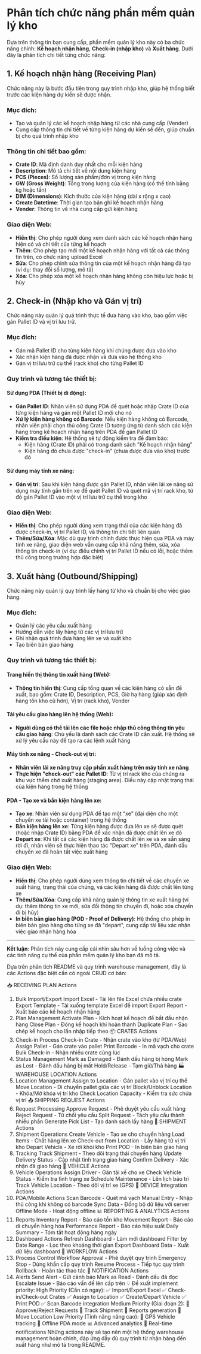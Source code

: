 # Phân tích chức năng phần mềm quản lý kho

Dựa trên thông tin bạn cung cấp, phần mềm quản lý kho này có ba chức năng chính: **Kế hoạch nhận hàng**, **Check-in (nhập kho)** và **Xuất hàng**. Dưới đây là phân tích chi tiết từng chức năng:

## 1. Kế hoạch nhận hàng (Receiving Plan)

Chức năng này là bước đầu tiên trong quy trình nhập kho, giúp hệ thống biết trước các kiện hàng dự kiến sẽ được nhận.

### Mục đích:
- Tạo và quản lý các kế hoạch nhập hàng từ các nhà cung cấp (Vender)
- Cung cấp thông tin chi tiết về từng kiện hàng dự kiến sẽ đến, giúp chuẩn bị cho quá trình nhập kho

### Thông tin chi tiết bao gồm:
- **Crate ID**: Mã định danh duy nhất cho mỗi kiện hàng
- **Description**: Mô tả chi tiết về nội dung kiện hàng
- **PCS (Pieces)**: Số lượng sản phẩm/đơn vị trong kiện hàng
- **GW (Gross Weight)**: Tổng trọng lượng của kiện hàng (có thể tính bằng kg hoặc tấn)
- **DIM (Dimensions)**: Kích thước của kiện hàng (dài x rộng x cao)
- **Create Datetime**: Thời gian tạo bản ghi kế hoạch nhận hàng
- **Vender**: Thông tin về nhà cung cấp gửi kiện hàng

### Giao diện Web:
- **Hiển thị**: Cho phép người dùng xem danh sách các kế hoạch nhận hàng hiện có và chi tiết của từng kế hoạch
- **Thêm**: Cho phép tạo mới một kế hoạch nhận hàng với tất cả các thông tin trên, có chức năng upload Excel
- **Sửa**: Cho phép chỉnh sửa thông tin của một kế hoạch nhận hàng đã tạo (ví dụ: thay đổi số lượng, mô tả)
- **Xóa**: Cho phép xóa một kế hoạch nhận hàng không còn hiệu lực hoặc bị hủy

## 2. Check-in (Nhập kho và Gán vị trí)

Chức năng này quản lý quá trình thực tế đưa hàng vào kho, bao gồm việc gán Pallet ID và vị trí lưu trữ.

### Mục đích:
- Gán mã Pallet ID cho từng kiện hàng khi chúng được đưa vào kho
- Xác nhận kiện hàng đã được nhận và đưa vào hệ thống kho
- Gán vị trí lưu trữ cụ thể (rack kho) cho từng Pallet ID

### Quy trình và tương tác thiết bị:

#### Sử dụng PDA (Thiết bị di động):
- **Gán Pallet ID**: Nhân viên sử dụng PDA để quét hoặc nhập Crate ID của từng kiện hàng và gán một Pallet ID mới cho nó
- **Xử lý kiện hàng không có Barcode**: Nếu kiện hàng không có Barcode, nhân viên phải chọn thủ công Crate ID tương ứng từ danh sách các kiện hàng trong kế hoạch nhận hàng trên PDA để gán Pallet ID
- **Kiểm tra điều kiện**: Hệ thống sẽ tự động kiểm tra để đảm bảo:
  - Kiện hàng (Crate ID) phải có trong danh sách "Kế hoạch nhận hàng"
  - Kiện hàng đó chưa được "check-in" (chưa được đưa vào kho) trước đó

#### Sử dụng máy tính xe nâng:
- **Gán vị trí**: Sau khi kiện hàng được gán Pallet ID, nhân viên lái xe nâng sử dụng máy tính gắn trên xe để quét Pallet ID và quét mã vị trí rack kho, từ đó gán Pallet ID vào một vị trí lưu trữ cụ thể trong kho

### Giao diện Web:
- **Hiển thị**: Cho phép người dùng xem trạng thái của các kiện hàng đã được check-in, vị trí Pallet ID, và thông tin chi tiết liên quan
- **Thêm/Sửa/Xóa**: Mặc dù quy trình chính được thực hiện qua PDA và máy tính xe nâng, giao diện web vẫn cung cấp khả năng thêm, sửa, xóa thông tin check-in (ví dụ: điều chỉnh vị trí Pallet ID nếu có lỗi, hoặc thêm thủ công trong trường hợp đặc biệt)

## 3. Xuất hàng (Outbound/Shipping)

Chức năng này quản lý quy trình lấy hàng từ kho và chuẩn bị cho việc giao hàng.

### Mục đích:
- Quản lý các yêu cầu xuất hàng
- Hướng dẫn việc lấy hàng từ các vị trí lưu trữ
- Ghi nhận quá trình đưa hàng lên xe và xuất kho
- Tạo biên bản giao hàng

### Quy trình và tương tác thiết bị:

#### Trang hiển thị thông tin xuất hàng (Web):
- **Thông tin hiển thị**: Cung cấp tổng quan về các kiện hàng có sẵn để xuất, bao gồm: Crate ID, Description, PCS, Giờ hạ hàng (giúp xác định hàng tồn kho cũ hơn), Vị trí (rack kho), Vender

#### Tải yêu cầu giao hàng lên hệ thống (Web):
- **Người dùng có thể tải lên các file hoặc nhập thủ công thông tin yêu cầu giao hàng**: Chủ yếu là danh sách các Crate ID cần xuất. Hệ thống sẽ xử lý yêu cầu này để tạo ra các lệnh xuất hàng

#### Máy tính xe nâng - Check-out vị trí:
- **Nhân viên lái xe nâng truy cập phần xuất hàng trên máy tính xe nâng**
- **Thực hiện "check-out" các Pallet ID**: Từ vị trí rack kho của chúng ra khu vực thềm chờ xuất hàng (staging area). Điều này cập nhật trạng thái của kiện hàng trong hệ thống

#### PDA - Tạo xe và bắn kiện hàng lên xe:
- **Tạo xe**: Nhân viên sử dụng PDA để tạo một "xe" (đại diện cho một chuyến xe tải hoặc container) trong hệ thống
- **Bắn kiện hàng lên xe**: Từng kiện hàng được đưa lên xe sẽ được quét (hoặc nhập Crate ID) bằng PDA để xác nhận đã được chất lên xe đó
- **Depart xe**: Khi tất cả các kiện hàng đã được chất lên xe và xe sẵn sàng rời đi, nhân viên sẽ thực hiện thao tác "Depart xe" trên PDA, đánh dấu chuyến xe đã hoàn tất việc xuất hàng

### Giao diện Web:
- **Hiển thị**: Cho phép người dùng xem thông tin chi tiết về các chuyến xe xuất hàng, trạng thái của chúng, và các kiện hàng đã được chất lên từng xe
- **Thêm/Sửa/Xóa**: Cung cấp khả năng quản lý thông tin xe xuất hàng (ví dụ: thêm thông tin xe mới, sửa đổi thông tin chuyến đi, hoặc xóa chuyến đi bị hủy)
- **In biên bản giao hàng (POD - Proof of Delivery)**: Hệ thống cho phép in biên bản giao hàng cho từng xe đã "depart", cung cấp tài liệu xác nhận việc giao nhận hàng hóa

---

**Kết luận**: Phân tích này cung cấp cái nhìn sâu hơn về luồng công việc và các tính năng cụ thể của phần mềm quản lý kho bạn đã mô tả.







Dựa trên phân tích README và quy trình warehouse management, đây là các Actions đặc biệt cần có ngoài CRUD cơ bản:

📥 RECEIVING PLAN Actions
1. Bulk Import/Export
Import Excel - Tải lên file Excel chứa nhiều crate
Export Template - Tải xuống template Excel để import
Export Report - Xuất báo cáo kế hoạch nhận hàng
2. Plan Management
Activate Plan - Kích hoạt kế hoạch để bắt đầu nhận hàng
Close Plan - Đóng kế hoạch khi hoàn thành
Duplicate Plan - Sao chép kế hoạch cho lần nhập tiếp theo
📦 CRATES Actions
3. Check-in Process
Check-in Crate - Nhận crate vào kho (từ PDA/Web)
Assign Pallet - Gán crate vào pallet
Print Barcode - In mã vạch cho crate
Bulk Check-in - Nhận nhiều crate cùng lúc
4. Status Management
Mark as Damaged - Đánh dấu hàng bị hỏng
Mark as Lost - Đánh dấu hàng bị mất
Hold/Release - Tạm giữ/Thả hàng
🏭 WAREHOUSE LOCATION Actions
5. Location Management
Assign to Location - Gán pallet vào vị trí cụ thể
Move Location - Di chuyển pallet giữa các vị trí
Block/Unblock Location - Khóa/Mở khóa vị trí kho
Check Location Capacity - Kiểm tra sức chứa vị trí
📤 SHIPPING REQUEST Actions
6. Request Processing
Approve Request - Phê duyệt yêu cầu xuất hàng
Reject Request - Từ chối yêu cầu
Split Request - Tách yêu cầu thành nhiều phần
Generate Pick List - Tạo danh sách lấy hàng
🚛 SHIPMENT Actions
7. Shipment Operations
Create Vehicle - Tạo xe cho chuyến hàng
Load Items - Chất hàng lên xe
Check-out from Location - Lấy hàng từ vị trí kho
Depart Vehicle - Xe rời khỏi kho
Print POD - In biên bản giao hàng
8. Tracking
Track Shipment - Theo dõi trạng thái chuyến hàng
Update Delivery Status - Cập nhật tình trạng giao hàng
Confirm Delivery - Xác nhận đã giao hàng
🚛 VEHICLE Actions
9. Vehicle Operations
Assign Driver - Gán tài xế cho xe
Check Vehicle Status - Kiểm tra tình trạng xe
Schedule Maintenance - Lên lịch bảo trì
Track Vehicle Location - Theo dõi vị trí xe (GPS)
📱 DEVICE Integration Actions
10. PDA/Mobile Actions
Scan Barcode - Quét mã vạch
Manual Entry - Nhập thủ công khi không có barcode
Sync Data - Đồng bộ dữ liệu với server
Offline Mode - Hoạt động offline
📊 REPORTING & ANALYTICS Actions
11. Reports
Inventory Report - Báo cáo tồn kho
Movement Report - Báo cáo di chuyển hàng hóa
Performance Report - Báo cáo hiệu suất
Daily Summary - Tóm tắt hoạt động hàng ngày
12. Dashboard Actions
Refresh Dashboard - Làm mới dashboard
Filter by Date Range - Lọc theo khoảng thời gian
Export Dashboard Data - Xuất dữ liệu dashboard
🔄 WORKFLOW Actions
13. Process Control
Workflow Approval - Phê duyệt quy trình
Emergency Stop - Dừng khẩn cấp quy trình
Resume Process - Tiếp tục quy trình
Rollback - Hoàn tác thao tác
🔔 NOTIFICATION Actions
14. Alerts
Send Alert - Gửi cảnh báo
Mark as Read - Đánh dấu đã đọc
Escalate Issue - Báo cáo vấn đề lên cấp trên
💡 Đề xuất implement priority:
High Priority (Cần có ngay):
✅ Import/Export Excel
✅ Check-in/Check-out Crates
✅ Assign to Location
✅ Create/Depart Vehicle
✅ Print POD
✅ Scan Barcode integration
Medium Priority (Giai đoạn 2):
🔄 Approve/Reject Requests
🔄 Track Shipment
🔄 Reports generation
🔄 Move Location
Low Priority (Tính năng nâng cao):
📱 GPS Vehicle tracking
📱 Offline PDA mode
📊 Advanced analytics
🔔 Real-time notifications
Những actions này sẽ tạo nên một hệ thống warehouse management hoàn chỉnh, đáp ứng đầy đủ quy trình từ nhận hàng đến xuất hàng như mô tả trong README.




